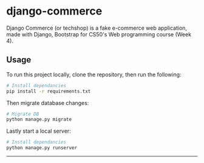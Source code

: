 # django-commerce

Django Commerce (or techshop) is a fake e-commerce web application, made with Django, Bootstrap for CS50's Web programming course (Week 4).

## Usage

To run this project locally, clone the repository, then run the following:

```bash
# Install dependancies
pip install -r requirements.txt
```

Then migrate database changes:

```bash
# Migrate DB
python manage.py migrate
```

Lastly start a local server:

```bash
# Install dependancies
python manage.py runserver
```

---
